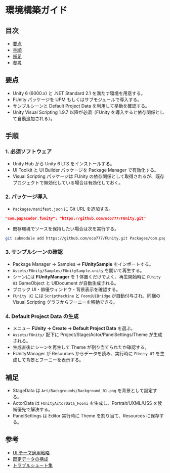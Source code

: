 # 環境構築ガイド

## 目次
- [要点](#要点)
- [手順](#手順)
- [補足](#補足)
- [参考](#参考)

## 要点
- Unity 6 (6000.x) と .NET Standard 2.1 を満たす環境を用意する。
- FUnity パッケージを UPM もしくはサブモジュールで導入する。
- サンプルシーンと Default Project Data を利用して挙動を確認する。
- Unity Visual Scripting 1.9.7 以降が必須（FUnity を導入すると依存関係として自動追加される）。

## 手順
### 1. 必須ソフトウェア
- Unity Hub から Unity 6 LTS をインストールする。
- UI Toolkit と UI Builder パッケージを Package Manager で有効化する。
- Visual Scripting パッケージは FUnity の依存関係として取得されるが、既存プロジェクトで無効化している場合は有効化しておく。

### 2. パッケージ導入
- `Packages/manifest.json` に Git URL を追加する。

```json
"com.papacoder.funity": "https://github.com/oco777/FUnity.git"
```

- 既存環境でソースを保持したい場合は次を実行する。

```bash
git submodule add https://github.com/oco777/FUnity.git Packages/com.papacoder.funity
```

### 3. サンプルシーンの確認
- Package Manager → Samples → **FUnitySample** をインポートする。
- `Assets/FUnity/Samples/FUnitySample.unity` を開いて再生する。
- シーンには **FUnityManager** を 1 体置くだけでよく、再生開始時に `FUnity UI` GameObject と UIDocument が自動生成される。
- ブロック UI・俳優ウィンドウ・背景表示を確認する。
- `FUnity UI` には `ScriptMachine` と `FooniUIBridge` が自動付与され、同梱の Visual Scripting グラフからフーニーを移動できる。

### 4. Default Project Data の生成
- メニュー **FUnity → Create → Default Project Data** を選ぶ。
- `Assets/FUnity/` 配下に Project/Stage/Actor/PanelSettings/Theme が生成される。
- 生成直後にシーンを再生して Theme が割り当てられたか確認する。
- FUnityManager が Resources からデータを読み、実行時に `FUnity UI` を生成して背景とフーニーを表示する。

## 補足
- StageData は `Art/Backgrounds/Background_01.png` を背景として設定する。
- ActorData は `FUnityActorData_Fooni` を生成し、Portrait/UXML/USS を候補優先で解決する。
- PanelSettings は Editor 実行時に Theme を割り当て、Resources に保存する。

## 参考
- [UI テーマ適用戦略](ui-theme.md)
- [既定データの構成](data-defaults.md)
- [トラブルシュート集](troubleshooting.md)
